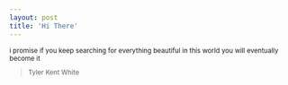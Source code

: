 ```yaml
---
layout: post
title: 'Hi There'
---
```


<small>
i promise  
if you keep  
searching  
for everything  
beautiful  
in this world  
you will  
eventually  
become it  

>Tyler Kent White  
</small>
